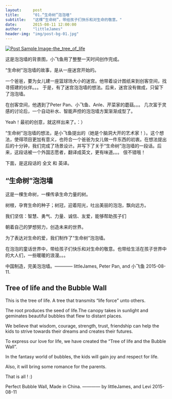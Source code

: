 ```yaml
---
layout:     post
title:      "01.“生命树”泡泡墙"
subtitle:   "这棵“生命树”，带给孩子们快乐和对生命的敬意。"
date:       2015-08-11 12:00:00
author:     "littleJames"
header-img: "img/post-bg-01.jpg"
---
```


<a href="#">
    <img src="{{ site.baseurl }}/img/post-sample-the_tree_of_life.jpg" alt="Post Sample Image-the_tree_of_life">
</a>

<span class="caption text-muted">这是泡泡墙的背景图，小飞鱼用了整整一天时间创作完成。</span>

<p>“生命树”泡泡墙的故事，是从一座迷宫开始的。</p>

<p>一个爸爸，要为女儿建一座篮球场大小的迷宫。他带着设计图纸来到创客空间，找寻搭建的伙伴。。。 于是，有了迷宫泡泡墙的想法。后来，迷宫没有做成，只留下了泡泡墙。</p>

<p>在创客空间，他遇到了Peter Pan、小飞鱼、Anle、芹菜家的蘑菇。。。 几次富于灵感的讨论后，一个自动补水、智能声控的泡泡墙方案渐渐成型了。</p>

<p>Yeah！最初的创意，就这样出来了。：）</p>

<p>“生命树”泡泡墙的想法，是小飞鱼提出的（她是个脑洞大开的艺术家！）。这个想法，使得项目更加有意义，也符合一个爸爸为女儿做一件东西的初衷。在想法提出后的十分钟，我们完成了场景设计。并写下了关于“生命树”泡泡墙的一段话。后来，这段话被一个外国志愿者，翻译成英文，更有味道。。。 佷不错哦！</p>

<p>下面，是这段话的 全文 和 英译。</p>

<h2 class="section-heading">“生命树”泡泡墙</h2>

<p>这是一棵生命树，一棵传承生命力量的树。</p>
<p>树根，孕育生命的种子；树冠，迎着阳光，吐出美丽的泡泡，飘向远方。</p>

<p>我们坚信：智慧、勇气、力量、诚信、友爱，能够帮助孩子们</p>
<p>朝着自己的梦想努力，创造未来的世界。</p>

<p>为了表达对生命的爱，我们制作了“生命树”泡泡墙。</p>
<p>在泡泡的童话世界中，带给孩子们快乐和对生命的敬意。也带给生活在孩子世界中的大人们，一些暖暖的浪漫。。。</p>


<span class="caption text-muted">中国制造，完美泡泡墙。———— littleJames, Peter Pan, and 小飞鱼  2015-08-11.</span>

<p></p>

<h2 class="section-heading">Tree of life and the Bubble Wall</h2>

<p>This is the tree of life. A tree that transmits “life force” unto others.</p>

<p>The root produces the seed of life.The canopy takes in sunlight and geminates beautiful bubbles that flew to distant places.</p>

<p>We believe that wisdom, courage, strength, trust, friendship can help the kids to strive towards their dreams and creates their futures.</p>

<p>To express our love for life, we have created the “Tree of life and the Bubble Wall”.</p>

<p>In the fantasy world of bubbles, the kids will gain joy and respect for life.</p>
<p>Also, it will bring some romance for the parents.</p>

<p>That is all !  :)</p>

<span class="caption text-muted">Perfect Bubble Wall, Made in China. ———— by littleJames, and Levi  2015-08-11</span>



